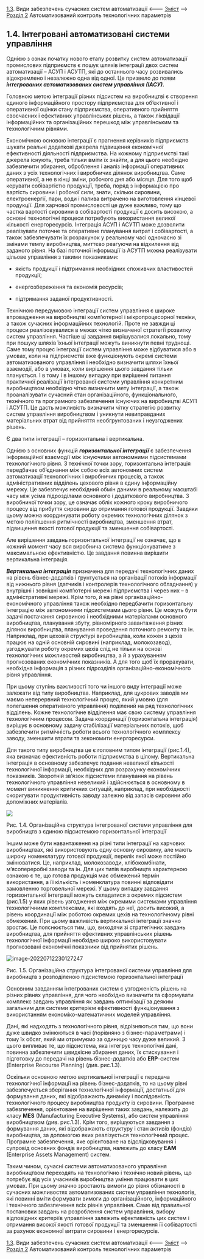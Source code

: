 [1.3](1_3.md). Види забезпечень сучасних систем автоматизації <--- [Зміст](README.md) --> [Розділ 2](2.md) Автоматизований контроль технологічних параметрів 

## 1.4. Інтегровані автоматизовані системи управління

Однією з ознак початку нового етапу розвитку систем автоматизації промислових підприємств є пошук шляхів інтеграції двох систем автоматизації – АСУП і АСУТП, які до останнього часу розвивались відокремлено і незалежно одна від одної. Це призвело до появи ***інтегрованих автоматизованих систем управління (ІАСУ).***

Головною метою інтеграції різних підсистем на виробництві є створення єдиного інформаційного простору підприємства для об’єктивної і оперативної оцінки стану підприємства, оперативного прийняття своєчасних і ефективних управлінських рішень, а також ліквідації інформаційних та організаційних перешкод між управлінським та технологічним рівнями.

Економічною основою інтеграції є прагнення керівників підприємств шукати реальні додаткові джерела підвищення економічної ефективності діяльності підприємства. На кожному підприємстві такі джерела існують, треба тільки вміти їх знайти, а для цього необхідно забезпечити збирання, оброблення і аналіз інформації оперативних даних з усіх технологічних і виробничих ділянок виробництва. Саме оперативної, а не в кінці зміни, робочого дня або місяця. Для того щоб керувати собівартістю продукції, треба, поряд з інформацією про вартість сировини і робочої сили, знати, скільки сировини, електроенергії, пари, води і палива витрачено на виготовлення кінцевої продукції. Для харчової промисловості це дуже важливо, тому що частка вартості сировини в собівартості продукції є досить високою, а основні технологічні процеси потребують використання великої кількості енергоресурсів. Інтеграція АСУП і АСУТП може дозволити реалізувати поточне та оперативне планування витрат і собівартості, а також забезпечувати їх розрахунок у реальному часі одночасно зі змінами темпу виробництва, миттєво реагуючи на відхилення від заданого рівня. На базі поточної інформації із АСУТП можна реалізувати цільове управління з такими показниками:

- якість продукції і підтримання необхідних споживчих властивостей продукції;

- енергозбереження та економія ресурсів;

- підтримання заданої продуктивності.

Технічною передумовою інтеграції систем управління є широке впровадження на виробництві комп’ютерної і мікропроцесорної техніки, а також сучасних інформаційних технологій. Проте не завжди ці процеси реалізовувалися в межах чітко визначеної стратегії розвитку систем управління. Частіше ці завдання вирішувалися локально, тому при пошуку шляхів їхньої інтеграції можуть виникнути певні труднощі. Саме тому процес інтеграції систем управління може відбуватися або в умовах, коли на підприємстві вже функціонують окремі системи автоматизованого управління і необхідно визначити шляхи їхньої взаємодії, або в умовах, коли вирішення цього завдання тільки планується. І в тому і в іншому випадку при вирішенні питання практичної реалізації інтегрованої системи управління конкретним виробництвом необхідно чітко визначити мету інтеграції, а також проаналізувати сучасний стан організаційного, функціонального, технічного та програмного забезпечення існуючих на виробництві АСУП і АСУТП. 
 Це дасть можливість визначити чітку стратегію розвитку систем управління виробництвом і уникнути невиправданих матеріальних втрат від прийняття необґрунтованих і неузгоджених рішень.

Є два типи інтеграції – горизонтальна і вертикальна.

Однією з основних функцій ***горизонтальної інтеграції*** є забезпечення інформаційної взаємодії між існуючими автономними підсистемами технологічного рівня. З технічної точки зору, горизонтальна інтеграція передбачає об’єднання між собою всіх автономних систем автоматизації технологічних і виробничих процесів, а також адміністративних відділень цехового рівня в єдину інформаційну мережу. Це забезпечує необхідний обмін даними в реальному масштабі часу між усіма підрозділами основного і додаткового виробництва. З виробничої точки зору, це означає облік кожного кроку виробничого процесу від прибуття сировини до отримання готової продукції. Завдяки цьому можна координувати роботу окремих технологічних ділянок з метою поліпшення ритмічності виробництва, зменшення втрат, підвищення якості готової продукції та зменшення собівартості.

Але вирішення завдань горизонтальної інтеграції не означає, що в кожний момент часу вся виробнича система функціонуватиме з максимальною ефективністю. Це завдання повинна вирішити вертикальна інтеграція.

***Вертикальна інтеграція*** призначена для передачі технологічних даних на рівень бізнес-додатків і ґрунтується на організації потоків інформації від нижнього рівня (датчиків і контролерів технологічного обладнання) у внутрішні і зовнішні комп’ютерні мережі підприємства і через них – в адміністративні мережі. Крім того, й на рівні організаційно-економічного управління також необхідно передбачити горизонтальну інтеграцію між автономними підсистемами цього рівня. Це можуть бути задачі постачання сировиною і необхідними матеріалами основного виробництва, планування збуту, рівномірного завантаження різних ділянок виробництва, планування проведення поточного ремонту та ін. Наприклад, при цеховій структурі виробництва, коли кожен з цехів працює на одній основній сировині (наприклад, молокозавод), узгоджувати роботу окремих цехів слід не тільки на основі технологічних можливостей виробництва, а й з урахуванням прогнозованих економічних показників. А для того щоб їх прорахувати, необхідна інформація з різних підрозділів організаційно-економічного рівня управління.

При цьому ступінь важливості того чи іншого виду інтеграції може залежати від типу виробництва. Наприклад, для цукрових заводів ми маємо неперервний технологічний процес, який умовно (для полегшення оперативного управління) поділений на ряд технологічних відділень. Кожне технологічне відділення має свою систему управління технологічним процесом. Задача координації (горизонтальна інтеграція) вирішує в основному задачу стабілізації матеріальних потоків, щоб забезпечити ритмічність роботи всього технологічного комплексу заводу, зменшити втрати та зекономити енергоресурси.

Для такого типу виробництва це є головним типом інтеграції (рис.1.4), яка визначає ефективність роботи підприємства в цілому. Вертикальна інтеграція в основному забезпечує подання невеликої кількості технологічної інформації, необхідних для розрахунку економічних показників. Зворотній зв’язок підсистеми планування на рівень технологічного управління невеликий і здійснюється в основному в момент виникнення критичних ситуацій, наприклад, при необхідності скоригувати продуктивність заводу залежно від запасів сировини або допоміжних матеріалів.

![](media1/1_4.png)

Рис. 1.4. Організаційна структура інтегрованої системи управління для  виробництв з єдиною підсистемою горизонтальної інтеграції

Іншим може бути навантаження на різні типи інтеграції на харчових виробництвах, які використовують одну основну сировину, але мають широку номенклатуру готової продукції, перелік якої може постійно змінюватися. Це, наприклад, молокозаводи, хлібокомбінати, м’ясопереробні заводи та ін. Для цих типів виробництв характерною ознакою є те, що готова продукція має обмежений термін використання, а її кількість і номенклатура повинні відповідати замовленню торговельної мережі. У цьому випадку завдання горизонтальної інтеграції можуть складатися з окремих підсистем (рис.1.5) у яких рівень узгодження між окремими системами управління технологічними комплексами, які входять до неї, досить високий, а рівень координації між роботою окремих цехів на технологічному рівні обмежений. При цьому важливість вертикальної інтеграції значно зростає. Це пояснюється тим, що, виходячи зі стратегічних завдань виробництва, для прийняття ефективних управлінських рішень технологічної інформації необхідно широко використовувати прогнозовані економічні показники від прийнятих рішень.

![image-20220712230127247](media1/image-20220712230127247.png)

Рис. 1.5. Організаційна структура інтегрованої системи управління для виробництв з розподіленою підсистемою горизонтальної інтеграції

Основним завданням інтегрованих систем є узгодженість рішень на різних рівнях управління, для чого необхідно визначити та сформувати комплекс завдань управління як завдань оптимізації за деяким загальним для системи критерієм ефективності функціонування з використанням економіко-математичних моделей управління.

Дані, які надходять з технологічного рівня, відрізняються тим, що вони дуже швидко змінюються в часі (порівняно з бізнес-параметрами) і тому їх обсяг, який ми отримуємо за одиницю часу дуже великий. З цього випливає те, що підсистема, яка інтегрує технологічні дані, повинна забезпечити швидкісне збирання даних, їх стискування і підготовку до передачі на рівень бізнес-додатків або **ERP**-систем (Enterprise Recourse Planning) (див. рис.1.3).

Оскільки основною метою вертикальної інтеграції є передача технологічної інформації на рівень бізнес-додатків, то на цьому рівні забезпечується зберігання технологічної інформації, достатньої для формування даних, які відображають динаміку і послідовність технологічного процесу виробництва продукту із сировини. Програмне забезпечення, орієнтоване на вирішення таких завдань, належить до класу **MES** (Manufacturing Executive Systems), або систем управління виробництвом (див. рис.1.3). Крім того, вирішуються завдання з формування даних, які відображають структуру і стан активів (фондів) виробництва, за допомогою яких реалізується технологічний процес. Програмне забезпечення, яке орієнтоване на відслідковування і супровід основних фондів виробництва, належить до класу **EAM** (Enterprise Assets Management) систем.

Таким чином, сучасні системи автоматизованого управління виробництвом переходять на технологічно і технічно новий рівень, що потребує від усіх учасників виробництва уміння працювати в цих умовах. При цьому значно зростають вимоги до рівня обізнаності в сучасних можливостях автоматизованих систем управління технологів, які повинні вміти формувати вимоги до організаційного, інформаційного і технічного забезпечення всіх рівнів управління. Саме від правильної постановки завдань на розроблення систем управління, вибору відповідних критеріїв управління залежить ефективність цих систем і отримання високої якості готової продукції та зменшення її собівартості за рахунок економної витрати сировини і енергоресурсів.



[1.3](1_3.md). Види забезпечень сучасних систем автоматизації <--- [Зміст](README.md) --> [Розділ 2](2.md) Автоматизований контроль технологічних параметрів 